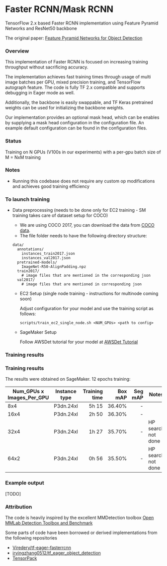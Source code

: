 # Faster RCNN/Mask RCNN

TensorFlow 2.x based Faster RCNN implementation using Feature Pyramid Networks and ResNet50 backbone

The original paper: [Feature Pyramid Networks for Object Detection](https://arxiv.org/abs/1612.03144)

### Overview

This implementation of Faster RCNN is focused on increasing training throughput without sacrificing accuracy. 

The implementation achieves fast training times through usage of multi image batches per GPU, mixed precision training, and TensorFlow autograph feature. The code is fully TF 2.x compatible and supports debugging in Eager mode as well.

Additionally, the backbone is easily swappable, and TF Keras pretrained weights can be used for initializing the backbone weights.

Our implementation provides an optional mask head, which can be enables by supplying a mask head configuration in the configuration file. An example default configuration can be found in the configuration files.

### Status

Training on N GPUs (V100s in our experiments) with a per-gpu batch size of M = NxM training


### Notes

- Running this codebase does not require any custom op modifications and achieves good training efficiency

### To launch training

- Data preprocessing (needs to be done only for EC2 training - SM training takes care of dataset setup for COCO)
  - We are using COCO 2017, you can download the data from [COCO data](http://cocodataset.org/#download).
  - The file folder needs to have the following directory structure:
  ```
  data/
    annotations/
      instances_train2017.json
      instances_val2017.json
    pretrained-models/
      ImageNet-R50-AlignPadding.npz
    train2017/
      # image files that are mentioned in the corresponding json
    val2017/
      # image files that are mentioned in corresponding json
  ```
  
  
  - EC2 Setup (single node training - instructions for multinode coming soon)
  
    Adjust configuration for your model and use the training script as follows:
      ```
      scripts/train_ec2_single_node.sh <NUM_GPUs> <path to config>
      ```


  - SageMaker Setup

    Follow AWSDet tutorial for your model at [AWSDet Tutorial](../tutorial/awsdet/Tutorial.ipynb)


### Training results


### Training results
The results were obtained on SageMaker.
12 epochs training:

| Num_GPUs x Images_Per_GPU | Instance type | Training time | Box mAP | Seg mAP | Notes |
| ------------------------- | ------------- | ------------: | ------: | ------: | ----- |
| 8x4 | P3dn.24xl | 5h 15 | 36.40% | - | |
| 16x4 | P3dn.24xl | 2h 50 | 36.30% | - | |
| 32x4 | P3dn.24xl | 1h 27 | 35.70% | - | HP search not done |
| 64x2 | P3dn.24xl | 0h 56 | 35.50% | - | HP search not done |


### Example output
[TODO]

### Attribution

The code is heavily inspired by the excellent MMDetection toolbox [Open MMLab Detection Toolbox and Benchmark](https://github.com/open-mmlab/mmdetection)

Some parts of code have been borrowed or derived implementations from the following repositories
- [Viredery/tf-eager-fasterrcnn](https://github.com/Viredery/tf-eager-fasterrcnn)
- [irvingzhang0512/tf_eager_object_detection](https://github.com/irvingzhang0512/tf_eager_object_detection)
- [TensorPack](https://github.com/tensorpack/tensorpack/)
